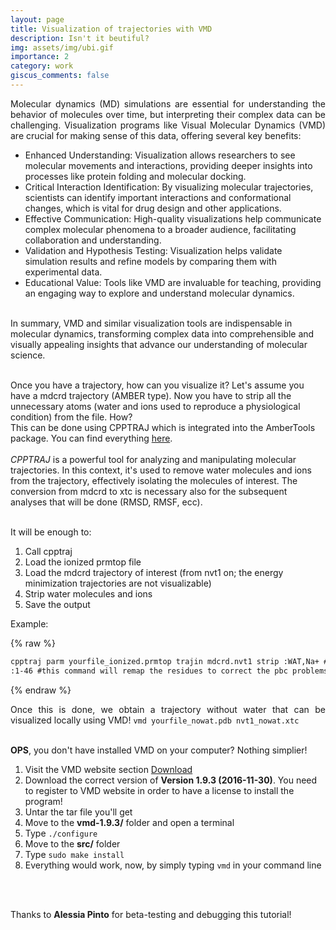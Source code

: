 ```yaml
---
layout: page
title: Visualization of trajectories with VMD
description: Isn't it beutiful?
img: assets/img/ubi.gif
importance: 2
category: work
giscus_comments: false
---
```


<p style="text-align: justify;">
Molecular dynamics (MD) simulations are essential for understanding the behavior of molecules over time, but interpreting their complex data can be challenging. Visualization programs like Visual Molecular Dynamics (VMD) are crucial for making sense of this data, offering several key benefits:
<br>
<ul>
<li>Enhanced Understanding: Visualization allows researchers to see molecular movements and interactions, providing deeper insights into processes like protein folding and molecular docking.</li>
<li>Critical Interaction Identification: By visualizing molecular trajectories, scientists can identify important interactions and conformational changes, which is vital for drug design and other applications.</li>
<li>Effective Communication: High-quality visualizations help communicate complex molecular phenomena to a broader audience, facilitating collaboration and understanding.</li>
<li>Validation and Hypothesis Testing: Visualization helps validate simulation results and refine models by comparing them with experimental data.</li>
<li>Educational Value: Tools like VMD are invaluable for teaching, providing an engaging way to explore and understand molecular dynamics.</li>
</ul>
<br>
In summary, VMD and similar visualization tools are indispensable in molecular dynamics, transforming complex data into comprehensible and visually appealing insights that advance our understanding of molecular science.<br><br>

Once you have a trajectory, how can you visualize it? Let's assume you have a mdcrd trajectory (AMBER type). Now you have to strip all the unnecessary atoms (water and ions used to reproduce a physiological condition) from the file. How?<br>
This can be done using CPPTRAJ which is integrated into the AmberTools package. You can find everything <a href="https://ambermd.org/tutorials/basic/tutorial0/">here</a>.<br><br>
<i>CPPTRAJ</i> is a powerful tool for analyzing and manipulating molecular trajectories. In this context, it's used to remove water molecules and ions from the trajectory, effectively isolating the molecules of interest. The conversion from mdcrd to xtc is necessary also for the subsequent analyses that will be done (RMSD, RMSF, ecc). <br><br>

It will be enough to:

<ol>
<li>Call cpptraj</li>
<li>Load the ionized prmtop file</li>
<li>Load the mdcrd trajectory of interest (from nvt1 on; the energy minimization trajectories are not visualizable)</li>
<li>Strip water molecules and ions</li>
<li>Save the output</li>
</ol>
</p>

Example:

{% raw %}

```html
cpptraj parm yourfile_ionized.prmtop trajin mdcrd.nvt1 strip :WAT,Na+ #this command will remove water atoms and Na+ ions from the trajectory autoimage
:1-46 #this command will remap the residues to correct the pbc problems trajout nvt1_nowat.xtc xtc go quit
```

{% endraw %}
<br>

<p style="text-align: justify;">
Once this is done, we obtain a trajectory without water that can be visualized locally using VMD!
<code>vmd yourfile_nowat.pdb nvt1_nowat.xtc</code><br><br>

<b>OPS</b>, you don't have installed VMD on your computer? Nothing simplier!<br>

<ol>
<li> Visit the VMD website section <a href="https://www.ks.uiuc.edu/Development/Download/download.cgi?PackageName=VMD">Download</a></li>
<li> Download the correct version of <b>Version 1.9.3 (2016-11-30)</b>. You need to register to VMD website in order to have a license to install the program!</li>
<li> Untar the tar file you'll get</li>
<li> Move to the <b>vmd-1.9.3/</b> folder and open a terminal</li>
<li> Type <code>./configure</code></li>
<li> Move to the <b>src/</b> folder</li>
<li> Type <code>sudo make install</code></li>
<li> Everything would work, now, by simply typing <code>vmd</code> in your command line</li>
</ol>
</p>

<br><br>
<p>Thanks to <b>Alessia Pinto</b> for beta-testing and debugging this tutorial!</p>

